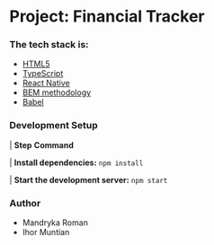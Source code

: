 # Project: Financial Tracker

### The tech stack is:

- [HTML5](https://en.wikipedia.org/wiki/HTML5)
- [TypeScript](https://www.typescriptlang.org/)
- [React Native](https://reactnative.dev/)
- [BEM methodology](https://en.bem.info/methodology/)
- [Babel](https://babeljs.io/)


### Development Setup

| **Step**                                **Command**

| **Install dependencies:**               `npm install` 

| **Start the development server:**       `npm start`

### Author

- Mandryka Roman
- Ihor Muntian

